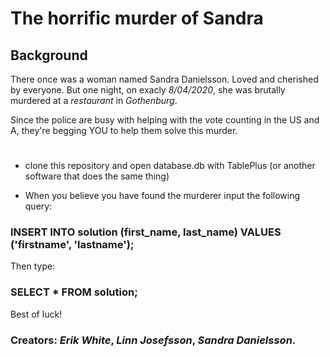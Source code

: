 # **The horrific murder of Sandra**

## Background

There once was a woman named Sandra Danielsson. Loved and cherished
by everyone. But one night, on exacly _8/04/2020_, she was brutally murdered at a
_restaurant_ in _Gothenburg_.

Since the police are busy with helping with the vote counting
in the US and A, they're begging YOU to help them solve this murder.

#

- clone this repository and open database.db with TablePlus (or another
  software that does the same thing)

- When you believe you have found the murderer input the following query:

### INSERT INTO solution (first_name, last_name) VALUES ('firstname', 'lastname');

Then type:

### SELECT \* FROM solution;

Best of luck!

### **Creators**: _Erik White_, _Linn Josefsson_, _Sandra Danielsson_.
